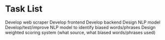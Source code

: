 # Task List
Develop web scraper
Develop frontend
Develop backend
Design NLP model
Develop/test/improve NLP model to identify biased words/phrases
Design weighted scoring system (what source, what biased words/phrases used)
